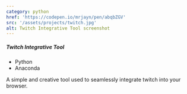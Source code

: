 ```yaml
---
category: python
href: 'https://codepen.io/mrjayn/pen/abqbZGV'
src: '/assets/projects/twitch.jpg'
alt: Twitch Integrative Tool screenshot
---
```


##### Twitch Integrative Tool

-   Python
-   Anaconda

A simple and creative tool used to seamlessly integrate twitch into your browser.
